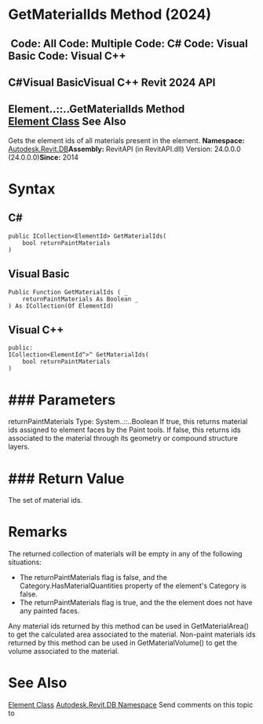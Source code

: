 # GetMaterialIds Method (2024)

﻿
 Code: All Code: Multiple Code: C# Code: Visual Basic Code: Visual C++   
---  
C#Visual BasicVisual C++
Revit 2024 API  
---  
Element..::..GetMaterialIds Method   
[Element Class](eb16114f-69ea-f4de-0d0d-f7388b105a16.md "Element Class") See Also  
---  
Gets the element ids of all materials present in the element. 
**Namespace:** [Autodesk.Revit.DB](87546ba7-461b-c646-cbb1-2cb8f5bff8b2.md "Autodesk.Revit.DB Namespace")**Assembly:** RevitAPI (in RevitAPI.dll) Version: 24.0.0.0 (24.0.0.0)**Since:** 2014 
# Syntax
C#  
---  
```text
public ICollection<ElementId> GetMaterialIds(
	bool returnPaintMaterials
)
```
  
Visual Basic  
---  
```text
Public Function GetMaterialIds ( _
	returnPaintMaterials As Boolean _
) As ICollection(Of ElementId)
```
  
Visual C++  
---  
```text
public:
ICollection<ElementId^>^ GetMaterialIds(
	bool returnPaintMaterials
)
```
  
# ### Parameters
returnPaintMaterials
    Type: System..::..Boolean If true, this returns material ids assigned to element faces by the Paint tools. If false, this returns ids associated to the material through its geometry or compound structure layers. 
# ### Return Value
The set of material ids. 
# Remarks
The returned collection of materials will be empty in any of the following situations: 
  * The returnPaintMaterials flag is false, and the Category.HasMaterialQuantities property of the element's Category is false.
  * The returnPaintMaterials flag is true, and the the element does not have any painted faces.

Any material ids returned by this method can be used in GetMaterialArea() to get the calculated area associated to the material. Non-paint materials ids returned by this method can be used in GetMaterialVolume() to get the volume associated to the material. 
# See Also
[Element Class](eb16114f-69ea-f4de-0d0d-f7388b105a16.md "Element Class")
[Autodesk.Revit.DB Namespace](87546ba7-461b-c646-cbb1-2cb8f5bff8b2.md "Autodesk.Revit.DB Namespace")
Send comments on this topic to 